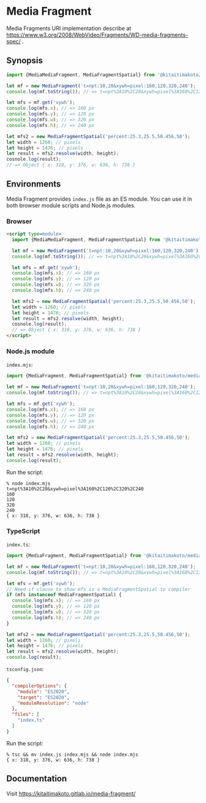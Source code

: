 Media Fragment
==============

Media Fragments URI implementation describe at https://www.w3.org/2008/WebVideo/Fragments/WD-media-fragments-spec/ .

Synopsis
--------

```javascript
import {MediaMediaFragment, MediaFragmentSpatial} from '@kitaitimakoto/media-fragment';

let mf = new MediaFragment('t=npt:10,20&xywh=pixel:160,120,320,240');
console.log(mf.toString()); // => t=npt%3A10%2C20&xywh=pixel%3A160%2C120%2C320%2C240

let mfs = mf.get('xywh');
console.log(mfs.x); // => 160 px
console.log(mfs.y); // => 120 px
console.log(mfs.w); // => 320 px
console.log(mfs.h); // => 240 px

let mfs2 = new MediaFragmentSpatial('percent:25.3,25.5,50.456,50');
let width = 1260; // pixels
let height = 1476; // pixels
let result = mfs2.resolve(width, height);
cosnole.log(result);
// => Object { x: 318, y: 376, w: 636, h: 738 }
```

Environments
------------

Media Fragment provides `index.js` file as an ES module. You can use it in both browser module scripts and Node.js modules.

### Browser ###

```html
<script type=module>
  import {MediaMediaFragment, MediaFragmentSpatial} from '@kitaitimakoto/media-fragment';

  let mf = new MediaFragment('t=npt:10,20&xywh=pixel:160,120,320,240');
  console.log(mf.toString()); // => t=npt%3A10%2C20&xywh=pixel%3A160%2C120%2C320%2C240

  let mfs = mf.get('xywh');
  console.log(mfs.x); // => 160 px
  console.log(mfs.y); // => 120 px
  console.log(mfs.w); // => 320 px
  console.log(mfs.h); // => 240 px

  let mfs2 = new MediaFragmentSpatial('percent:25.3,25.5,50.456,50');
  let width = 1260; // pixels
  let height = 1476; // pixels
  let result = mfs2.resolve(width, height);
  cosnole.log(result);
  // => Object { x: 318, y: 376, w: 636, h: 738 }
</script>
```

### Node.js module ###

`index.mjs`:

```javascript
import {MediaFragment, MediaFragmentSpatial} from '@kitaitimakoto/media-fragment';

let mf = new MediaFragment('t=npt:10,20&xywh=pixel:160,120,320,240');
console.log(mf.toString()); // => t=npt%3A10%2C20&xywh=pixel%3A160%2C120%2C320%2C240

let mfs = mf.get('xywh');
console.log(mfs.x); // => 160 px
console.log(mfs.y); // => 120 px
console.log(mfs.w); // => 320 px
console.log(mfs.h); // => 240 px

let mfs2 = new MediaFragmentSpatial('percent:25.3,25.5,50.456,50');
let width = 1260; // pixels
let height = 1476; // pixels
let result = mfs2.resolve(width, height);
console.log(result);
```

Run the script:

    % node index.mjs
    t=npt%3A10%2C20&xywh=pixel%3A160%2C120%2C320%2C240
    160
    120
    320
    240
    { x: 318, y: 376, w: 636, h: 738 }

### TypeScript ###

`index.ts`:

```typescript
import {MediaFragment, MediaFragmentSpatial} from '@kitaitimakoto/media-fragment';

let mf = new MediaFragment('t=npt:10,20&xywh=pixel:160,120,320,240');
console.log(mf.toString()); // => t=npt%3A10%2C20&xywh=pixel%3A160%2C120%2C320%2C240

let mfs = mf.get('xywh');
// Need if clause to show mfs is a MediaFragmentSpatial to compiler
if (mfs instanceof MediaFragmentSpatial) {
  console.log(mfs.x); // => 160 px
  console.log(mfs.y); // => 120 px
  console.log(mfs.w); // => 320 px
  console.log(mfs.h); // => 240 px
}

let mfs2 = new MediaFragmentSpatial('percent:25.3,25.5,50.456,50');
let width = 1260; // pixels
let height = 1476; // pixels
let result = mfs2.resolve(width, height);
console.log(result);
```

`tsconfig.json`:

```json
{
  "compilerOptions": {
    "module": "ES2020",
    "target": "ES2020",
    "moduleResolution": "node"
  },
  "files": [
    "index.ts"
  ]
}
```

Run the script:

    % tsc && mv index.js index.mjs && node index.mjs
    { x: 318, y: 376, w: 636, h: 738 }

Documentation
-------------

Visit https://kitaitimakoto.gitlab.io/media-fragment/
